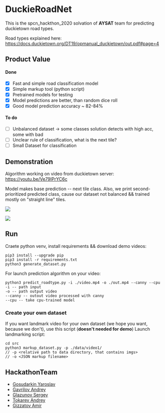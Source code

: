 # DuckieRoadNet

This is the spcn_hackthon_2020 solvation of **AYSAT** team for predicting duckietown road types. 

Road types explained here: https://docs.duckietown.org/DT19/opmanual_duckietown/out.pdf#page=4

## Product Value 

#### Done

- [x] Fast and simple road classification model
- [x] Simple markup tool (python script)
- [x] Pretrained models for testing
- [x] Model predictions are better, than random dice roll
- [x] Good model prediction accuracy ~ 82-84%

#### To do

- [ ] Unbalanced dataset -> some classes solution detects with high acc, some with bad
- [ ] Unclear rule of classification, what is the next tile?
- [ ] Small Dataset for classification  

## Demonstration

Algorithm working on video from duckietown server: https://youtu.be/Ve79IPrYC6c

Model makes base prediction -- next tile class. Also, we print second-prioritized predicted class, cause our dataset not balanced && trained mostly on "straight line" tiles. 

![](./demo/demo_marked.gif)

![](./demo/demo1.gif)

## Run

Craete python venv, install requirements && download demo videos:
```
pip3 install --upgrade pip
pip3 install -r requirements.txt
python3 generate_dataset.py 
```

For launch prediction algorithm on your video:
```
python3 predict_roadtype.py -i ./video.mp4 -o ./out.mp4 --canny --cpu
-i -- path input
-o -- path output video
--canny -- outout video processed with canny
--cpu -- take cpu-trained model
```

### Create your own dataset

If you want landmark video for your own dataset (we hope you want, because we don't), use this script
(**doesn't needed for demo**) Launch landmarking script:
```
cd src
python3 markup_dataset.py -p ./data/video1/ 
// -p <relative path to data directory, that contains imgs>
// -o <JSON markup filename>
``` 

## HackathonTeam 

* [Gosudarkin Yaroslav](https://github.com/DarkFlink)
* [Gavrilov Andrey](https://github.com/AndrewGavril)
* [Glazunov Sergey](https://github.com/light5551)
* [Tokarev Andrey](https://github.com/yawningstudent)
* [Gizzatov Amir](https://github.com/gizzatovamir)